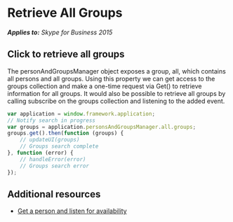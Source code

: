
# Retrieve All Groups


 _**Applies to:** Skype for Business 2015_

## Click to retrieve all groups

The personAndGroupsManager object exposes a group, all, which contains all persons and all groups.  Using this property we can get access to the groups collection and make a one-time request via Get() to retrieve information for all groups.  It would also be possible to retrieve all groups by calling subscribe on the groups collection and listening to the added event.

```js
var application = window.framework.application;
// Notify search in progress
var groups = application.personsAndGroupsManager.all.groups;
groups.get().then(function (groups) {
    // updateUI(groups)
    // Groups search complete
}, function (error) {
    // handleError(error)
    // Groups search error
});
```

## Additional resources

- <a href="https://msdnstage.redmond.corp.microsoft.com/skype/websdk/docs/ListenForAvailability?branch=ajkher/project-shakespeare" target="">Get a person and listen for availability</a>

